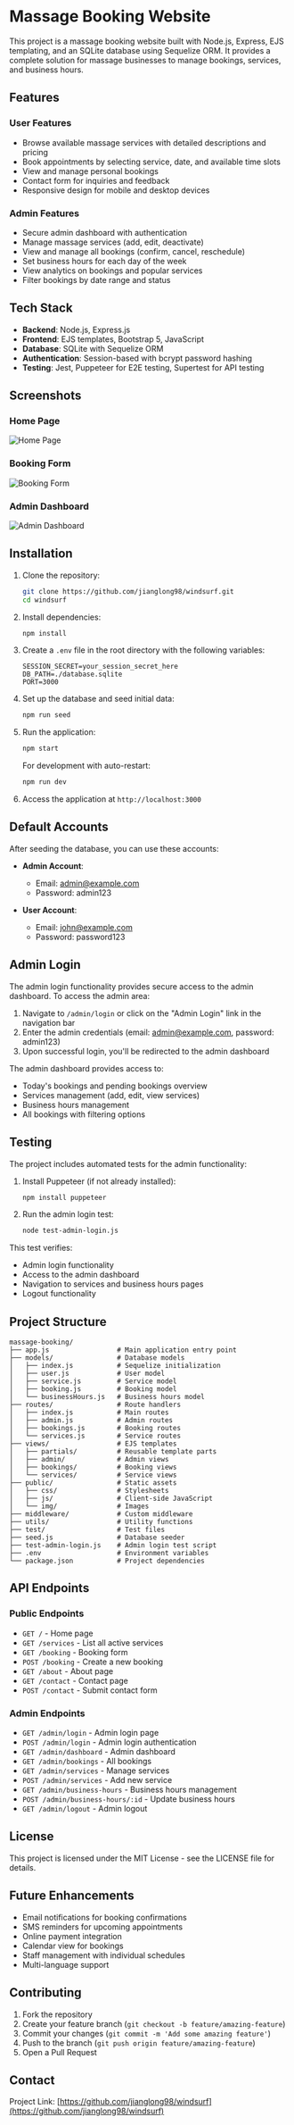 # Massage Booking Website

This project is a massage booking website built with Node.js, Express, EJS templating, and an SQLite database using Sequelize ORM. It provides a complete solution for massage businesses to manage bookings, services, and business hours.

## Features

### User Features
- Browse available massage services with detailed descriptions and pricing
- Book appointments by selecting service, date, and available time slots
- View and manage personal bookings
- Contact form for inquiries and feedback
- Responsive design for mobile and desktop devices

### Admin Features
- Secure admin dashboard with authentication
- Manage massage services (add, edit, deactivate)
- View and manage all bookings (confirm, cancel, reschedule)
- Set business hours for each day of the week
- View analytics on bookings and popular services
- Filter bookings by date range and status

## Tech Stack
- **Backend**: Node.js, Express.js
- **Frontend**: EJS templates, Bootstrap 5, JavaScript
- **Database**: SQLite with Sequelize ORM
- **Authentication**: Session-based with bcrypt password hashing
- **Testing**: Jest, Puppeteer for E2E testing, Supertest for API testing

## Screenshots

### Home Page
![Home Page](https://via.placeholder.com/800x400?text=Home+Page)

### Booking Form
![Booking Form](https://via.placeholder.com/800x400?text=Booking+Form)

### Admin Dashboard
![Admin Dashboard](https://via.placeholder.com/800x400?text=Admin+Dashboard)

## Installation

1. Clone the repository:
   ```bash
   git clone https://github.com/jianglong98/windsurf.git
   cd windsurf
   ```

2. Install dependencies:
   ```bash
   npm install
   ```

3. Create a `.env` file in the root directory with the following variables:
   ```
   SESSION_SECRET=your_session_secret_here
   DB_PATH=./database.sqlite
   PORT=3000
   ```

4. Set up the database and seed initial data:
   ```bash
   npm run seed
   ```

5. Run the application:
   ```bash
   npm start
   ```
   
   For development with auto-restart:
   ```bash
   npm run dev
   ```

6. Access the application at `http://localhost:3000`

## Default Accounts

After seeding the database, you can use these accounts:

- **Admin Account**:
  - Email: admin@example.com
  - Password: admin123

- **User Account**:
  - Email: john@example.com
  - Password: password123

## Admin Login

The admin login functionality provides secure access to the admin dashboard. To access the admin area:

1. Navigate to `/admin/login` or click on the "Admin Login" link in the navigation bar
2. Enter the admin credentials (email: admin@example.com, password: admin123)
3. Upon successful login, you'll be redirected to the admin dashboard

The admin dashboard provides access to:
- Today's bookings and pending bookings overview
- Services management (add, edit, view services)
- Business hours management
- All bookings with filtering options

## Testing

The project includes automated tests for the admin functionality:

1. Install Puppeteer (if not already installed):
   ```bash
   npm install puppeteer
   ```

2. Run the admin login test:
   ```bash
   node test-admin-login.js
   ```

This test verifies:
- Admin login functionality
- Access to the admin dashboard
- Navigation to services and business hours pages
- Logout functionality

## Project Structure

```
massage-booking/
├── app.js                 # Main application entry point
├── models/                # Database models
│   ├── index.js           # Sequelize initialization
│   ├── user.js            # User model
│   ├── service.js         # Service model
│   ├── booking.js         # Booking model
│   └── businessHours.js   # Business hours model
├── routes/                # Route handlers
│   ├── index.js           # Main routes
│   ├── admin.js           # Admin routes
│   ├── bookings.js        # Booking routes
│   └── services.js        # Service routes
├── views/                 # EJS templates
│   ├── partials/          # Reusable template parts
│   ├── admin/             # Admin views
│   ├── bookings/          # Booking views
│   └── services/          # Service views
├── public/                # Static assets
│   ├── css/               # Stylesheets
│   ├── js/                # Client-side JavaScript
│   └── img/               # Images
├── middleware/            # Custom middleware
├── utils/                 # Utility functions
├── test/                  # Test files
├── seed.js                # Database seeder
├── test-admin-login.js    # Admin login test script
├── .env                   # Environment variables
└── package.json           # Project dependencies
```

## API Endpoints

### Public Endpoints
- `GET /` - Home page
- `GET /services` - List all active services
- `GET /booking` - Booking form
- `POST /booking` - Create a new booking
- `GET /about` - About page
- `GET /contact` - Contact page
- `POST /contact` - Submit contact form

### Admin Endpoints
- `GET /admin/login` - Admin login page
- `POST /admin/login` - Admin login authentication
- `GET /admin/dashboard` - Admin dashboard
- `GET /admin/bookings` - All bookings
- `GET /admin/services` - Manage services
- `POST /admin/services` - Add new service
- `GET /admin/business-hours` - Business hours management
- `POST /admin/business-hours/:id` - Update business hours
- `GET /admin/logout` - Admin logout

## License

This project is licensed under the MIT License - see the LICENSE file for details.

## Future Enhancements

- Email notifications for booking confirmations
- SMS reminders for upcoming appointments
- Online payment integration
- Calendar view for bookings
- Staff management with individual schedules
- Multi-language support

## Contributing

1. Fork the repository
2. Create your feature branch (`git checkout -b feature/amazing-feature`)
3. Commit your changes (`git commit -m 'Add some amazing feature'`)
4. Push to the branch (`git push origin feature/amazing-feature`)
5. Open a Pull Request

## Contact

Project Link: [https://github.com/jianglong98/windsurf](https://github.com/jianglong98/windsurf)
